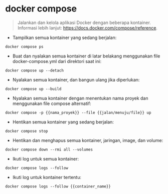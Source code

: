 # docker compose

> Jalankan dan kelola aplikasi Docker dengan beberapa kontainer.
> Informasi lebih lanjut: <https://docs.docker.com/compose/reference>.

- Tampilkan semua kontainer yang sedang berjalan:

`docker compose ps`

- Buat dan nyalakan semua kontainer di latar belakang menggunakan file docker-compose.yml dari direktori saat ini:

`docker compose up --detach`

- Nyalakan semua kontainer, dan bangun ulang jika diperlukan:

`docker compose up --build`

- Nyalakan semua kontainer dengan menentukan nama proyek dan menggunakan file compose alternatif:

`docker compose -p {{nama_proyek}} --file {{jalan/menuju/file}} up`

- Hentikan semua kontainer yang sedang berjalan:

`docker compose stop`

- Hentikan dan menghapus semua kontainer, jaringan, image, dan volume:

`docker compose down --rmi all --volumes`

- Ikuti log untuk semua kontainer:

`docker compose logs --follow`

- Ikuti log untuk kontainer tertentu:

`docker compose logs --follow {{container_name}}`
